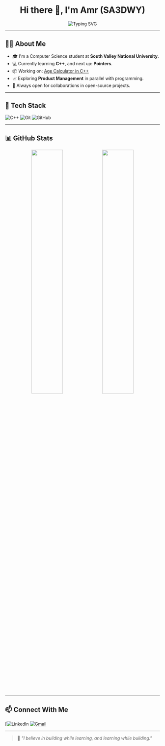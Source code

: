 <h1 align="center">Hi there 👋, I'm Amr (SA3DWY)</h1>

<p align="center">
  <img src="https://readme-typing-svg.demolab.com?font=Fira+Code&pause=1000&center=true&vCenter=true&width=435&lines=Computer+Science+Student;Learning+C%2B%2B+%26+Product+Management;Open+Source+Enthusiast+%F0%9F%91%8D" alt="Typing SVG" />
</p>

---

## 🧑‍💻 About Me

- 🎓 I'm a Computer Science student at **South Valley National University**.
- 💻 Currently learning **C++**, and next up: **Pointers**.
- 📦 Working on: [Age Calculator in C++](https://github.com/Amr4924/age-calculator)
- 📈 Exploring **Product Management** in parallel with programming.
- 🤝 Always open for collaborations in open-source projects.

---

## 🚀 Tech Stack

![C++](https://img.shields.io/badge/C%2B%2B-00599C?style=for-the-badge&logo=c%2B%2B&logoColor=white)
![Git](https://img.shields.io/badge/Git-F05032?style=for-the-badge&logo=git&logoColor=white)
![GitHub](https://img.shields.io/badge/GitHub-181717?style=for-the-badge&logo=github)

---

## 📊 GitHub Stats

<p align="center">
  <img src="https://github-readme-stats.vercel.app/api?username=Amr4924&show_icons=true&theme=tokyonight" width="45%" />
  <img src="https://github-readme-stats.vercel.app/api/top-langs/?username=Amr4924&layout=compact&theme=tokyonight" width="45%" />
</p>

---

## 📫 Connect With Me

[![LinkedIn](www.linkedin.com/in/amr-sa3dwy-53a51a343)
[![Gmail](https://img.shields.io/badge/Gmail-red?style=flat&logo=gmail&logoColor=white)](mailto:your-email@gmail.com)

---

> 📝 *"I believe in building while learning, and learning while building."*

